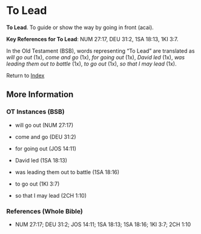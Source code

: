 # To Lead
**To Lead**. 
To guide or show the way by going in front (acai). 


**Key References for To Lead**: 
NUM 27:17, DEU 31:2, 1SA 18:13, 1KI 3:7. 


In the Old Testament (BSB), words representing “To Lead” are translated as 
*will go out* (1x), *come and go* (1x), *for going out* (1x), *David led* (1x), *was leading them out to battle* (1x), *to go out* (1x), *so that I may lead* (1x). 




Return to [Index](00-Index.md)

## More Information

### OT Instances (BSB)

* will go out (NUM 27:17)

* come and go (DEU 31:2)

* for going out (JOS 14:11)

* David led (1SA 18:13)

* was leading them out to battle (1SA 18:16)

* to go out (1KI 3:7)

* so that I may lead (2CH 1:10)



### References (Whole Bible)

* NUM 27:17; DEU 31:2; JOS 14:11; 1SA 18:13; 1SA 18:16; 1KI 3:7; 2CH 1:10



